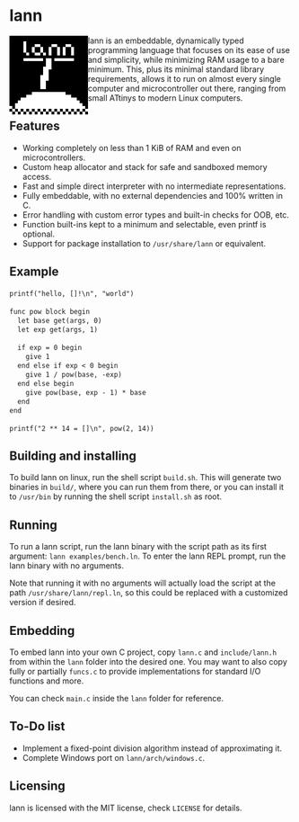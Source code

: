 # lann

<img align="left" width="140" height="140" src="https://raw.githubusercontent.com/nop-os/lann/master/lann.png">

lann is an embeddable, dynamically typed programming language that focuses on
its ease of use and simplicity, while minimizing RAM usage to a bare minimum.
This, plus its minimal standard library requirements, allows it to run on almost
every single computer and microcontroller out there, ranging from small ATtinys
to modern Linux computers.

## Features

- Working completely on less than 1 KiB of RAM and even on microcontrollers.
- Custom heap allocator and stack for safe and sandboxed memory access.
- Fast and simple direct interpreter with no intermediate representations.
- Fully embeddable, with no external dependencies and 100% written in C.
- Error handling with custom error types and built-in checks for OOB, etc.
- Function built-ins kept to a minimum and selectable, even printf is optional.
- Support for package installation to `/usr/share/lann` or equivalent.

## Example

```lann
printf("hello, []!\n", "world")

func pow block begin
  let base get(args, 0)
  let exp get(args, 1)
  
  if exp = 0 begin
    give 1
  end else if exp < 0 begin
    give 1 / pow(base, -exp)
  end else begin
    give pow(base, exp - 1) * base
  end
end

printf("2 ** 14 = []\n", pow(2, 14))
```

## Building and installing

To build lann on linux, run the shell script `build.sh`. This will generate two
binaries in `build/`, where you can run them from there, or you can install it
to `/usr/bin` by running the shell script `install.sh` as root.

## Running

To run a lann script, run the lann binary with the script path as its first
argument: `lann examples/bench.ln`. To enter the lann REPL prompt, run the lann
binary with no arguments.

Note that running it with no arguments will actually load the script at the path
`/usr/share/lann/repl.ln`, so this could be replaced with a customized version
if desired.

## Embedding

To embed lann into your own C project, copy `lann.c` and `include/lann.h` from
within the `lann` folder into the desired one. You may want to also copy fully
or partially `funcs.c` to provide implementations for standard I/O functions
and more.

You can check `main.c` inside the `lann` folder for reference.

## To-Do list

- Implement a fixed-point division algorithm instead of approximating it.
- Complete Windows port on `lann/arch/windows.c`.

## Licensing

lann is licensed with the MIT license, check `LICENSE` for details.
